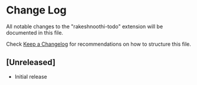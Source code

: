 # Change Log

All notable changes to the "rakeshnoothi-todo" extension will be documented in this file.

Check [Keep a Changelog](http://keepachangelog.com/) for recommendations on how to structure this file.

## [Unreleased]

- Initial release